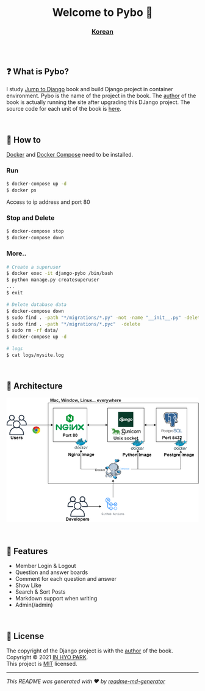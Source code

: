 <h1 align="center">Welcome to Pybo 👋</h1>
<h3 align="center"><a href="https://github.com/PARKINHYO/pybo-docker">Korean</a></h3>

<br><br>

## ❓ What is Pybo?

I study [Jump to Django](https://wikidocs.net/book/4223) book and build Django project in container environment. Pybo is the name of the project in the book. The [author](https://github.com/pahkey) of the book is actually running the site after upgrading this DJango project. The source code for each unit of the book is [here](https://github.com/pahkey/djangobook).

<br>

## 📜 How to

[Docker](https://docs.docker.com/get-started/) and [Docker Compose](https://docs.docker.com/compose/install/) need to be installed.

### Run

```bash
$ docker-compose up -d
$ docker ps
```

Access to ip address and port 80

### Stop and Delete

```bash
$ docker-compose stop
$ docker-compose down
```

### More..

```bash
# Create a superuser
$ docker exec -it django-pybo /bin/bash
$ python manage.py createsuperuser
...
$ exit
```

```bash
# Delete database data
$ docker-compose down
$ sudo find . -path "*/migrations/*.py" -not -name "__init__.py" -delete
$ sudo find . -path "*/migrations/*.pyc"  -delete
$ sudo rm -rf data/
$ docker-compose up -d
```

```bash
# logs
$ cat logs/mysite.log
```

<br>

## 📌 Architecture

![image](./architecture.png)

<br>

## 🚩 Features

* Member Login & Logout
* Question and answer boards
* Comment for each question and answer
* Show Like
* Search & Sort Posts
* Markdown support when writing
* Admin(/admin)

<br>

## 📝 License

The copyright of the Django project is with the [author](https://github.com/pahkey) of the book.<br>
Copyright © 2021 [IN HYO PARK](https://github.com/parkinhyo).<br/>
This project is [MIT](https://github.com/PARKINHYO/pybo-docker/blob/master/LICENSE) licensed.
***
_This README was generated with ❤️ by [readme-md-generator](https://github.com/kefranabg/readme-md-generator)_